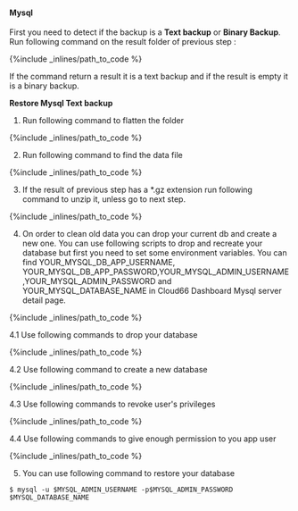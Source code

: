 #### Mysql

First you need to detect if the backup is a **Text backup** or **Binary Backup**.  Run following command on the result folder of previous step :



{%include _inlines/path_to_code %}



If the command return a result it is a text backup and if the result is empty it is a binary backup.

**Restore Mysql Text backup**
1. Run following command to flatten the folder 



{%include _inlines/path_to_code %}



2. Run following command to find the data file



{%include _inlines/path_to_code %}



3. If the result of previous step has a *.gz extension run following command to unzip it, unless go to next step.



{%include _inlines/path_to_code %}



4. On order to clean old data you can drop your current db and create a new one. You can use following scripts to drop and recreate your database but first you need to set some environment variables.
You can find YOUR_MYSQL_DB_APP_USERNAME, YOUR_MYSQL_DB_APP_PASSWORD,YOUR_MYSQL_ADMIN_USERNAME,YOUR_MYSQL_ADMIN_PASSWORD and YOUR_MYSQL_DATABASE_NAME in Cloud66 Dashboard Mysql server detail page.



{%include _inlines/path_to_code %}



4.1 Use following commands to drop your database 



{%include _inlines/path_to_code %}



4.2 Use following command to create a new database 



{%include _inlines/path_to_code %}



4.3 Use following commands to revoke user's privileges



{%include _inlines/path_to_code %}



4.4 Use following commands to give enough permission to you app user



{%include _inlines/path_to_code %}



5. You can use following command to restore your database 

```
$ mysql -u $MYSQL_ADMIN_USERNAME -p$MYSQL_ADMIN_PASSWORD $MYSQL_DATABASE_NAME 


